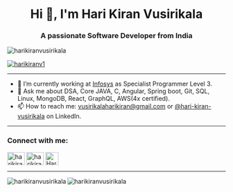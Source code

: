 <h1 align="center">Hi 👋, I'm Hari Kiran Vusirikala</h1>
<h3 align="center">A passionate Software Developer from India</h3>

<p align="left"> <img src="https://komarev.com/ghpvc/?username=harikiranvusirikala&label=Profile%20views&color=0e75b6&style=flat" alt="harikiranvusirikala" /> </p>
<p align="left"> <a href="https://x.com/harikiranv1" target="blank"><img src="https://img.shields.io/twitter/follow/harikiranv1?logo=twitter&style=for-the-badge" alt="harikiranv1" /></a> </p>

-------

- 🔭 I’m currently working at [Infosys](https://infosys.com) as Specialist Programmer Level 3.
- 💬 Ask me about DSA, Core JAVA, C, Angular, Spring boot, Git, SQL, Linux, MongoDB, React, GraphQL, AWS(4x certified).
- 📫 How to reach me: vusirikalaharikiran@gmail.com or [@hari-kiran-vusirikala](https://linkedin.com/in/hari-kiran-vusirikala) on LinkedIn.

-------

<h3 align="left">Connect with me:</h3>
<p align="left">
  <a href="https://x.com/harikiranv1" target="blank"><img align="center" src="https://raw.githubusercontent.com/rahuldkjain/github-profile-readme-generator/master/src/images/icons/Social/twitter.svg" alt="harikiranv1" height="30" width="40" /></a>
  <a href="https://linkedin.com/in/hari-kiran-vusirikala" target="blank"><img align="center" src="https://raw.githubusercontent.com/rahuldkjain/github-profile-readme-generator/master/src/images/icons/Social/linked-in-alt.svg" alt="harikiranvusirikala" height="30" width="40" /></a>
  <a href="mailto:vusirikalaharikiran@gmail.com" target="blank"><img align="center" src="https://cdn-icons-png.flaticon.com/512/732/732200.png" alt="Hari Kiran Vusirikala's Mail" height="30" width="30"/></a>
</p>

-------

<p>
  <img align="left" src="https://github-readme-streak-stats.herokuapp.com/?user=harikiranvusirikala&" alt="harikiranvusirikala" />
</p>

<p>
  <img align="center" src="https://github-readme-stats.vercel.app/api/top-langs?username=harikiranvusirikala&show_icons=true&locale=en&layout=compact" alt="harikiranvusirikala" />
</p>

<!--
<p>
  <img align="center" src="https://github-readme-stats.vercel.app/api?username=harikiranvusirikala&show_icons=true&locale=en" alt="harikiranvusirikala" />
</p>
-->

<!-- Reference: https://github.com/Sarfaraz-Hussain/Sarfaraz-Hussain -->

<!--
**harikiranvusirikala/harikiranvusirikala** is a ✨ _special_ ✨ repository because its `README.md` (this file) appears on your GitHub profile.

Here are some ideas to get you started:

- 🔭 I’m currently working on ...
- 🌱 I’m currently learning ...
- 👯 I’m looking to collaborate on ...
- 🤔 I’m looking for help with ...
- 💬 Ask me about ...
- 📫 How to reach me: ...
- 😄 Pronouns: ...
- ⚡ Fun fact: ...
-->
